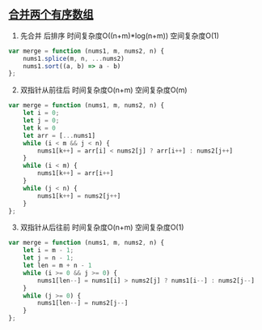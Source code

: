## [合并两个有序数组](https://leetcode-cn.com/problems/merge-sorted-array/)

1. 先合并 后排序 时间复杂度O((n+m)*log(n+m)) 空间复杂度O(1)
```js
var merge = function (nums1, m, nums2, n) {
    nums1.splice(m, n, ...nums2)
    nums1.sort((a, b) => a - b)
};
```

2. 双指针从前往后 时间复杂度O(n+m) 空间复杂度O(m)
```js
var merge = function (nums1, m, nums2, n) {
    let i = 0;
    let j = 0;
    let k = 0
    let arr = [...nums1]
    while (i < m && j < n) {
        nums1[k++] = arr[i] < nums2[j] ? arr[i++] : nums2[j++]
    }
    while (i < m) {
        nums1[k++] = arr[i++]
    }
    while (j < n) {
        nums1[k++] = nums2[j++]
    }
};
```

3. 双指针从后往前 时间复杂度O(n+m) 空间复杂度O(1)
```js
var merge = function (nums1, m, nums2, n) {
    let i = m - 1;
    let j = n - 1;
    let len = m + n - 1
    while (i >= 0 && j >= 0) {
        nums1[len--] = nums1[i] > nums2[j] ? nums1[i--] : nums2[j--]
    }
    while (j >= 0) {
        nums1[len--] = nums2[j--]
    }
};
```
